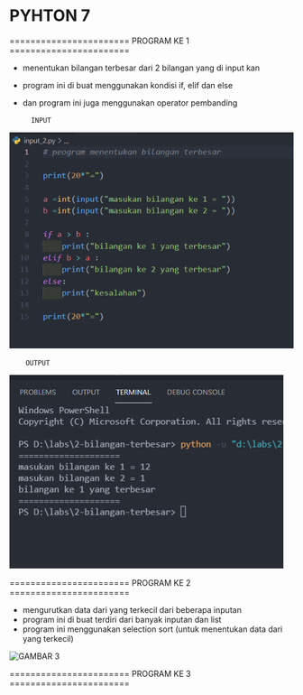 # PYHTON 7
======================= PROGRAM KE 1 =======================
* menentukan bilangan terbesar dari 2 bilangan yang di input kan
* program ini di buat menggunakan kondisi if, elif dan else
* dan program ini juga menggunakan operator pembanding

        INPUT
![gambar 1](gambar/input_2.PNG)

        OUTPUT

![gambar 2](gambar/input_2.1.PNG)

======================= PROGRAM KE 2 =======================

* mengurutkan data dari yang terkecil dari beberapa inputan
* program ini di buat terdiri dari banyak inputan dan list
* program ini menggunakan selection sort (untuk menentukan data dari yang terkecil)


![GAMBAR 3](gambar/list-1.PNG)


======================= PROGRAM KE 3 =======================

